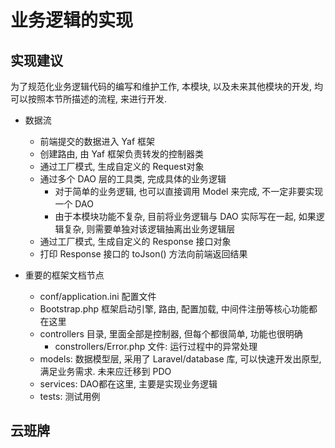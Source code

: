 # 业务逻辑的实现

## 实现建议

为了规范化业务逻辑代码的编写和维护工作, 本模块, 以及未来其他模块的开发, 均可以按照本节所描述的流程, 来进行开发.

- 数据流
  - 前端提交的数据进入 Yaf 框架
  - 创建路由, 由 Yaf 框架负责转发的控制器类
  - 通过工厂模式, 生成自定义的 Request对象
  - 通过多个 DAO 层的工具类, 完成具体的业务逻辑
    - 对于简单的业务逻辑, 也可以直接调用 Model 来完成, 不一定非要实现一个 DAO
    - 由于本模块功能不复杂, 目前将业务逻辑与 DAO 实际写在一起, 如果逻辑复杂, 则需要单独对该逻辑抽离出业务逻辑层
  - 通过工厂模式, 生成自定义的 Response 接口对象
  - 打印 Response 接口的 toJson() 方法向前端返回结果

- 重要的框架文档节点
  - conf/application.ini 配置文件
  - Bootstrap.php 框架启动引擎, 路由, 配置加载, 中间件注册等核心功能都在这里
  - controllers 目录, 里面全部是控制器, 但每个都很简单, 功能也很明确
    - constrollers/Error.php 文件: 运行过程中的异常处理
  - models: 数据模型层, 采用了 Laravel/database 库, 可以快速开发出原型, 满足业务需求. 未来应迁移到 PDO
  - services: DAO都在这里, 主要是实现业务逻辑
  - tests: 测试用例



## 云班牌
